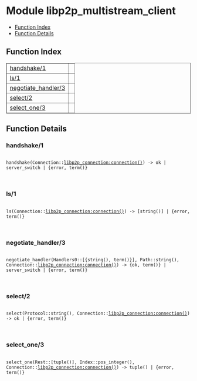 

# Module libp2p_multistream_client #
* [Function Index](#index)
* [Function Details](#functions)

<a name="index"></a>

## Function Index ##


<table width="100%" border="1" cellspacing="0" cellpadding="2" summary="function index"><tr><td valign="top"><a href="#handshake-1">handshake/1</a></td><td></td></tr><tr><td valign="top"><a href="#ls-1">ls/1</a></td><td></td></tr><tr><td valign="top"><a href="#negotiate_handler-3">negotiate_handler/3</a></td><td></td></tr><tr><td valign="top"><a href="#select-2">select/2</a></td><td></td></tr><tr><td valign="top"><a href="#select_one-3">select_one/3</a></td><td></td></tr></table>


<a name="functions"></a>

## Function Details ##

<a name="handshake-1"></a>

### handshake/1 ###

<pre><code>
handshake(Connection::<a href="libp2p_connection.md#type-connection">libp2p_connection:connection()</a>) -&gt; ok | server_switch | {error, term()}
</code></pre>
<br />

<a name="ls-1"></a>

### ls/1 ###

<pre><code>
ls(Connection::<a href="libp2p_connection.md#type-connection">libp2p_connection:connection()</a>) -&gt; [string()] | {error, term()}
</code></pre>
<br />

<a name="negotiate_handler-3"></a>

### negotiate_handler/3 ###

<pre><code>
negotiate_handler(Handlers0::[{string(), term()}], Path::string(), Connection::<a href="libp2p_connection.md#type-connection">libp2p_connection:connection()</a>) -&gt; {ok, term()} | server_switch | {error, term()}
</code></pre>
<br />

<a name="select-2"></a>

### select/2 ###

<pre><code>
select(Protocol::string(), Connection::<a href="libp2p_connection.md#type-connection">libp2p_connection:connection()</a>) -&gt; ok | {error, term()}
</code></pre>
<br />

<a name="select_one-3"></a>

### select_one/3 ###

<pre><code>
select_one(Rest::[tuple()], Index::pos_integer(), Connection::<a href="libp2p_connection.md#type-connection">libp2p_connection:connection()</a>) -&gt; tuple() | {error, term()}
</code></pre>
<br />

